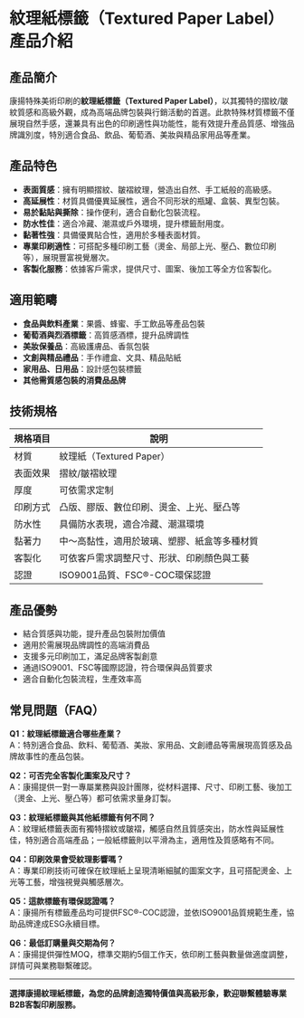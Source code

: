 # 紋理紙標籤（Textured Paper Label）產品介紹

## 產品簡介

康揚特殊美術印刷的**紋理紙標籤（Textured Paper Label）**，以其獨特的摺紋/皺紋質感和高級外觀，成為高端品牌包裝與行銷活動的首選。此款特殊材質標籤不僅展現自然手感，還兼具有出色的印刷適性與功能性，能有效提升產品質感、增強品牌識別度，特別適合食品、飲品、葡萄酒、美妝與精品家用品等產業。

## 產品特色

- **表面質感**：擁有明顯摺紋、皺褶紋理，營造出自然、手工紙般的高級感。
- **高延展性**：材質具備優異延展性，適合不同形狀的瓶罐、盒裝、異型包裝。
- **易於黏貼與撕除**：操作便利，適合自動化包裝流程。
- **防水性佳**：適合冷藏、潮濕或戶外環境，提升標籤耐用度。
- **黏著性強**：具備優異貼合性，適用於多種表面材質。
- **專業印刷適性**：可搭配多種印刷工藝（燙金、局部上光、壓凸、數位印刷等），展現豐富視覺層次。
- **客製化服務**：依據客戶需求，提供尺寸、圖案、後加工等全方位客製化。

## 適用範疇

- **食品與飲料產業**：果醬、蜂蜜、手工飲品等產品包裝
- **葡萄酒與烈酒標籤**：高質感酒標，提升品牌調性
- **美妝保養品**：高級護膚品、香氛包裝
- **文創與精品禮品**：手作禮盒、文具、精品貼紙
- **家用品、日用品**：設計感包裝標籤
- **其他需質感包裝的消費品品牌**

## 技術規格

| 規格項目         | 說明                                  |
|----------------|-------------------------------------|
| 材質           | 紋理紙（Textured Paper）                |
| 表面效果       | 摺紋/皺褶紋理                           |
| 厚度           | 可依需求定制                            |
| 印刷方式       | 凸版、膠版、數位印刷、燙金、上光、壓凸等        |
| 防水性         | 具備防水表現，適合冷藏、潮濕環境              |
| 黏著力         | 中～高黏性，適用於玻璃、塑膠、紙盒等多種材質      |
| 客製化         | 可依客戶需求調整尺寸、形狀、印刷顏色與工藝        |
| 認證           | ISO9001品質、FSC®-COC環保認證                |

## 產品優勢

- 結合質感與功能，提升產品包裝附加價值
- 適用於需展現品牌調性的高端消費品
- 支援多元印刷加工，滿足品牌客製創意
- 通過ISO9001、FSC等國際認證，符合環保與品質要求
- 適合自動化包裝流程，生產效率高

## 常見問題（FAQ）

**Q1：紋理紙標籤適合哪些產業？**  
A：特別適合食品、飲料、葡萄酒、美妝、家用品、文創禮品等需展現高質感及品牌故事性的產品包裝。

**Q2：可否完全客製化圖案及尺寸？**  
A：康揚提供一對一專屬業務與設計團隊，從材料選擇、尺寸、印刷工藝、後加工（燙金、上光、壓凸等）都可依需求量身訂製。

**Q3：紋理紙標籤與其他紙標籤有何不同？**  
A：紋理紙標籤表面有獨特摺紋或皺褶，觸感自然且質感突出，防水性與延展性佳，特別適合高端產品；一般紙標籤則以平滑為主，適用性及質感略有不同。

**Q4：印刷效果會受紋理影響嗎？**  
A：專業印刷技術可確保在紋理紙上呈現清晰細膩的圖案文字，且可搭配燙金、上光等工藝，增強視覺與觸感層次。

**Q5：這款標籤有環保認證嗎？**  
A：康揚所有標籤產品均可提供FSC®-COC認證，並依ISO9001品質規範生產，協助品牌達成ESG永續目標。

**Q6：最低訂購量與交期為何？**  
A：康揚提供彈性MOQ，標準交期約5個工作天，依印刷工藝與數量做適度調整，詳情可與業務聯繫確認。

---

**選擇康揚紋理紙標籤，為您的品牌創造獨特價值與高級形象，歡迎聯繫體驗專業B2B客製印刷服務。**